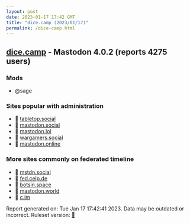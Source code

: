 ```yaml
---
layout: post
date: 2023-01-17 17:42 GMT
title: "dice.camp (2023/01/17)"
permalink: /dice-camp.html
---
```


## [dice.camp](https://dice.camp) - Mastodon 4.0.2 (reports 4275 users)

### Mods
 * @sage

### Sites popular with administration

* 🐘 [tabletop.social](/tabletop-social.html)
* 🐘 [mastodon.social](/mastodon-social.html)
* 🐘 [mastodon.lol](/mastodon-lol.html)
* 🐘 [wargamers.social](/wargamers-social.html)
* 🐘 [mastodon.online](/mastodon-online.html)

### More sites commonly on federated timeline

* 🐘 [mstdn.social](/mstdn-social.html)
* 🐘 [fed.celp.de](/fed-celp-de.html)
* 🐘 [botsin.space](/botsin-space.html)
* 🐘 [mastodon.world](/mastodon-world.html)
* 🐘 [c.im](/c-im.html)

Report generated on: Tue Jan 17 17:42:41 2023. Data may be outdated or incorrect.
Ruleset version: [🧁](/version-cupcake)
